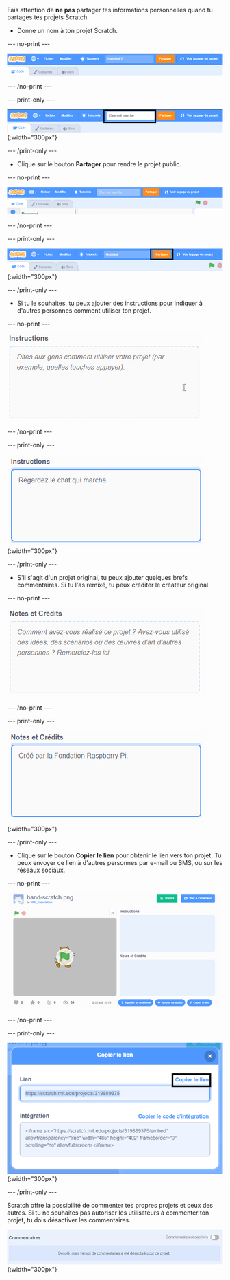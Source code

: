 Fais attention de **ne pas** partager tes informations personnelles quand tu partages tes projets Scratch.

- Donne un nom à ton projet Scratch.

--- no-print ---

![Changing "Untitled" to "Walking Cat" to name the project, in the box to the left of the orange 'Share' button at the top of the screen.](images/name_file.gif)

--- /no-print ---

--- print-only ---

![The project name box with the new name 'Walking Cat' highlighted, to the left of the orange 'Share' button at the top of the screen.](images/name_file.png){:width="300px"}

--- /print-only ---

- Clique sur le bouton **Partager** pour rendre le projet public.

--- no-print ---

![Clique sur le bouton orange « Partager » en haut de l'écran. Then, a message appears saying "Your project is now shared."](images/share.gif)

--- /no-print ---

--- print-only ---

![Le bouton orange « Partager » mis en évidence.](images/share.png){:width="300px"}

--- /print-only ---

- Si tu le souhaites, tu peux ajouter des instructions pour indiquer à d'autres personnes comment utiliser ton projet.

--- no-print ---

![Taper "Regardez le chat qui marche" dans la case « Instructions ».](images/add_instructions.gif)

--- /no-print ---

--- print-only ---

![The 'Instructions' box, showing "Watch the cat walk" typed in.](images/add_instructions.png){:width="300px"}

--- /print-only ---

- S'il s'agit d'un projet original, tu peux ajouter quelques brefs commentaires. Si tu l'as remixé, tu peux créditer le créateur original.

--- no-print ---

![Taper "Créé par la Fondation Raspberry Pi" dans la case « Notes et crédits ».](images/notes_and_credits.gif)

--- /no-print ---

--- print-only ---

![The 'Notes and Credits' box, showing "Made by The Raspberry Pi Foundation" typed in.](images/notes_and_credits.png){:width="300px"}

--- /print-only ---

- Clique sur le bouton **Copier le lien** pour obtenir le lien vers ton projet. Tu peux envoyer ce lien à d'autres personnes par e-mail ou SMS, ou sur les réseaux sociaux.

--- no-print ---

![Clicking on 'Copy Link', which opens a 'Copy Link' dialog box. Then, in the dialog box, highlighting the URL under 'Link', and selecting 'Copy link'.](images/copy_link.gif)

--- /no-print ---

--- print-only ---

![The 'Copy link' button highlighted, in the 'Copy Link' dialog box.](images/copy_link.png){:width="300px"}

--- /print-only ---

Scratch offre la possibilité de commenter tes propres projets et ceux des autres. Si tu ne souhaites pas autoriser les utilisateurs à commenter ton projet, tu dois désactiver les commentaires.

![The slider above the 'Comments' box is in the 'Commenting off' position. A message is shown saying "Sorry, comment posting has been turned off for this project."](images/comments-off.png){:width="300px"}
